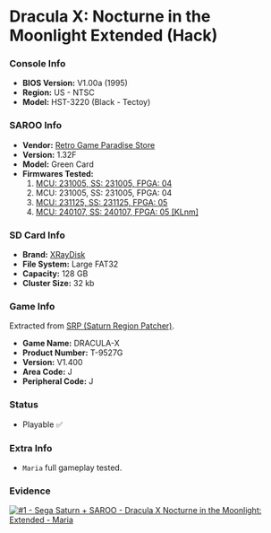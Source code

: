 # Dracula X: Nocturne in the Moonlight Extended (Hack)

### Console Info

- <b>BIOS Version:</b> V1.00a (1995)
- <b>Region:</b> US - NTSC
- <b>Model:</b> HST-3220 (Black - Tectoy)

### SAROO Info

- <b>Vendor:</b> [Retro Game Paradise Store](https://s.click.aliexpress.com/e/_DlCqvfB)
- <b>Version:</b> 1.32F
- <b>Model:</b> Green Card
- <b>Firmwares Tested:</b>
  1. [MCU: 231005, SS: 231005, FPGA: 04](../01/README.md)
  2. MCU: 231005, SS: 231005, FPGA: 04
  3. [MCU: 231125, SS: 231125, FPGA: 05](../03/README.md)
  4. [MCU: 240107, SS: 240107, FPGA: 05 [KLnm]](../04/README.md)

### SD Card Info

- <b>Brand:</b> [XRayDisk](https://s.click.aliexpress.com/e/_DFQnFSH)
- <b>File System:</b> Large FAT32
- <b>Capacity:</b> 128 GB
- <b>Cluster Size:</b> 32 kb

### Game Info

Extracted from [SRP (Saturn Region Patcher)](https://segaxtreme.net/resources/saturn-region-patcher.81/download).

- <b>Game Name:</b> DRACULA-X
- <b>Product Number:</b> T-9527G
- <b>Version:</b> V1.400
- <b>Area Code:</b> J
- <b>Peripheral Code:</b> J

### Status

- Playable :white_check_mark:

### Extra Info

- `Maria` full gameplay tested.

### Evidence

[![#1 - Sega Saturn + SAROO - Dracula X Nocturne in the Moonlight: Extended - Maria](https://img.youtube.com/vi/XmqmVlLkNTA/0.jpg)](https://www.youtube.com/watch?v=XmqmVlLkNTA)
